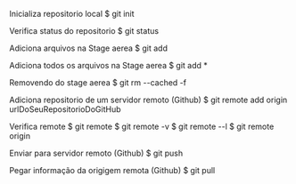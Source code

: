Inicializa repositorio local
$ git init

Verifica status do repositorio
$ git status

Adiciona arquivos na Stage aerea
$ git add <file>

Adiciona todos os arquivos na Stage aerea
$ git add *

Removendo do stage aerea
$ git rm --cached -f <file>

Adiciona repositorio de um servidor remoto (Github)
$ git remote add origin urlDoSeuRepositorioDoGitHub

Verifica remote
$ git remote
$ git remote -v
$ git remote --l
$ git remote origin

Enviar para servidor remoto (Github)
$ git push

Pegar informação da origigem remota (Github)
$ git pull